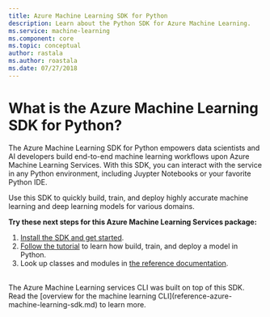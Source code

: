```yaml
---
title: Azure Machine Learning SDK for Python
description: Learn about the Python SDK for Azure Machine Learning. 
ms.service: machine-learning
ms.component: core
ms.topic: conceptual
author: rastala
ms.author: roastala
ms.date: 07/27/2018
---
```

# What is the Azure Machine Learning SDK for Python?

The Azure Machine Learning SDK for Python empowers data scientists and AI developers build end-to-end machine learning workflows upon Azure Machine Learning Services. With this SDK, you can interact with the service in any Python environment, including Juypter Notebooks or your favorite Python IDE.

Use this SDK to quickly build, train, and deploy highly accurate machine learning and deep learning models for various domains. 

**Try these next steps for this Azure Machine Learning Services package:**
1. [Install the SDK and get started](quickstart-set-up-in-python.md).
2. [Follow the tutorial](tutorial-build-train-deploy-with-azure-machine-learning.md) to learn how build, train, and deploy a model in Python.
3. Look up classes and modules in [the reference documentation](https://docs.microsoft.com/python/api/overview/azure-machine-learning/).

<br>
The Azure Machine Learning services CLI was built on top of this SDK. Read the [overview for the machine learning CLI](reference-azure-machine-learning-sdk.md) to learn more.